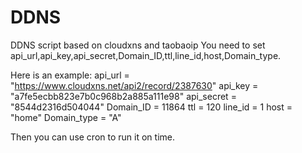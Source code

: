 # DDNS
DDNS script based on cloudxns and taobaoip
You need to set api_url,api_key,api_secret,Domain_ID,ttl,line_id,host,Domain_type.

Here is an example:
api_url = "https://www.cloudxns.net/api2/record/2387630"
api_key = "a7fe5ecbb823e7b0c968b2a885a111e98"
api_secret = "8544d2316d504044"
Domain_ID = 11864
ttl = 120
line_id = 1
host = "home"
Domain_type = "A"

Then you can use cron to run it on time.
